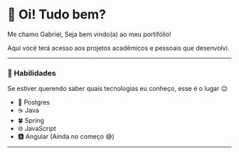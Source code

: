 # 👋 Oi! Tudo bem? 
Me chamo Gabriel, Seja bem vindo(a) ao meu portifólio!

Aqui você terá acesso aos projetos acadêmicos e pessoais que desenvolvi.

<hr>

### 🚀 Habilidades
Se estiver querendo saber quais tecnologias eu conheço, esse é o lugar 😉
   - 🐘 Postgres
   - ☕ Java
   - 🍀 Spring
   - 🌐 JavaScript
   - 🅰️ Angular (Ainda no começo 😅)

<hr>


